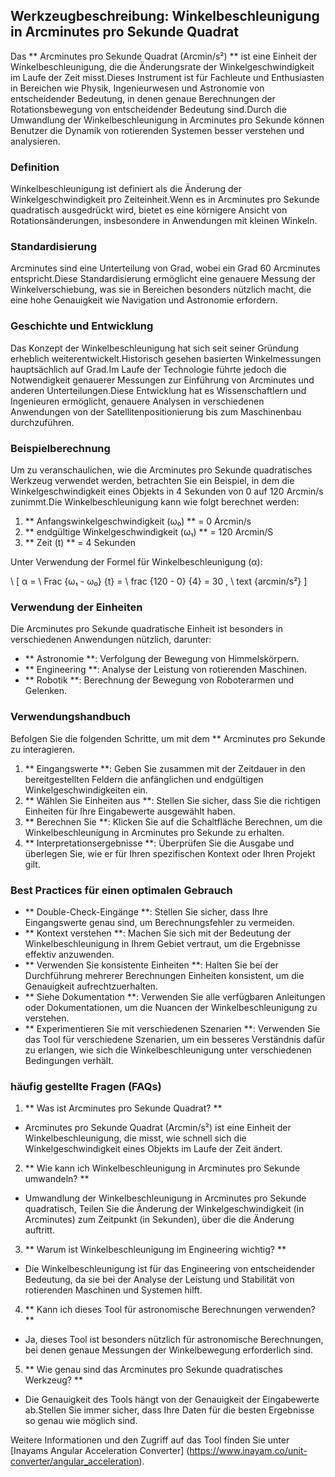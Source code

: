 ## Werkzeugbeschreibung: Winkelbeschleunigung in Arcminutes pro Sekunde Quadrat

Das ** Arcminutes pro Sekunde Quadrat (Arcmin/s²) ** ist eine Einheit der Winkelbeschleunigung, die die Änderungsrate der Winkelgeschwindigkeit im Laufe der Zeit misst.Dieses Instrument ist für Fachleute und Enthusiasten in Bereichen wie Physik, Ingenieurwesen und Astronomie von entscheidender Bedeutung, in denen genaue Berechnungen der Rotationsbewegung von entscheidender Bedeutung sind.Durch die Umwandlung der Winkelbeschleunigung in Arcminutes pro Sekunde können Benutzer die Dynamik von rotierenden Systemen besser verstehen und analysieren.

### Definition

Winkelbeschleunigung ist definiert als die Änderung der Winkelgeschwindigkeit pro Zeiteinheit.Wenn es in Arcminutes pro Sekunde quadratisch ausgedrückt wird, bietet es eine körnigere Ansicht von Rotationsänderungen, insbesondere in Anwendungen mit kleinen Winkeln.

### Standardisierung

Arcminutes sind eine Unterteilung von Grad, wobei ein Grad 60 Arcminutes entspricht.Diese Standardisierung ermöglicht eine genauere Messung der Winkelverschiebung, was sie in Bereichen besonders nützlich macht, die eine hohe Genauigkeit wie Navigation und Astronomie erfordern.

### Geschichte und Entwicklung

Das Konzept der Winkelbeschleunigung hat sich seit seiner Gründung erheblich weiterentwickelt.Historisch gesehen basierten Winkelmessungen hauptsächlich auf Grad.Im Laufe der Technologie führte jedoch die Notwendigkeit genauerer Messungen zur Einführung von Arcminutes und anderen Unterteilungen.Diese Entwicklung hat es Wissenschaftlern und Ingenieuren ermöglicht, genauere Analysen in verschiedenen Anwendungen von der Satellitenpositionierung bis zum Maschinenbau durchzuführen.

### Beispielberechnung

Um zu veranschaulichen, wie die Arcminutes pro Sekunde quadratisches Werkzeug verwendet werden, betrachten Sie ein Beispiel, in dem die Winkelgeschwindigkeit eines Objekts in 4 Sekunden von 0 auf 120 Arcmin/s zunimmt.Die Winkelbeschleunigung kann wie folgt berechnet werden:

1. ** Anfangswinkelgeschwindigkeit (ω₀) ** = 0 Arcmin/s
2. ** endgültige Winkelgeschwindigkeit (ω₁) ** = 120 Arcmin/S
3. ** Zeit (t) ** = 4 Sekunden

Unter Verwendung der Formel für Winkelbeschleunigung (α):

\ [
α = \ Frac {ω₁ - ω₀} {t} = \ frac {120 - 0} {4} = 30 \, \ text {arcmin/s²}
\]

### Verwendung der Einheiten

Die Arcminutes pro Sekunde quadratische Einheit ist besonders in verschiedenen Anwendungen nützlich, darunter:

- ** Astronomie **: Verfolgung der Bewegung von Himmelskörpern.
- ** Engineering **: Analyse der Leistung von rotierenden Maschinen.
- ** Robotik **: Berechnung der Bewegung von Roboterarmen und Gelenken.

### Verwendungshandbuch

Befolgen Sie die folgenden Schritte, um mit dem ** Arcminutes pro Sekunde zu interagieren.

1. ** Eingangswerte **: Geben Sie zusammen mit der Zeitdauer in den bereitgestellten Feldern die anfänglichen und endgültigen Winkelgeschwindigkeiten ein.
2. ** Wählen Sie Einheiten aus **: Stellen Sie sicher, dass Sie die richtigen Einheiten für Ihre Eingabewerte ausgewählt haben.
3. ** Berechnen Sie **: Klicken Sie auf die Schaltfläche Berechnen, um die Winkelbeschleunigung in Arcminutes pro Sekunde zu erhalten.
4. ** Interpretationsergebnisse **: Überprüfen Sie die Ausgabe und überlegen Sie, wie er für Ihren spezifischen Kontext oder Ihren Projekt gilt.

### Best Practices für einen optimalen Gebrauch

- ** Double-Check-Eingänge **: Stellen Sie sicher, dass Ihre Eingangswerte genau sind, um Berechnungsfehler zu vermeiden.
- ** Kontext verstehen **: Machen Sie sich mit der Bedeutung der Winkelbeschleunigung in Ihrem Gebiet vertraut, um die Ergebnisse effektiv anzuwenden.
- ** Verwenden Sie konsistente Einheiten **: Halten Sie bei der Durchführung mehrerer Berechnungen Einheiten konsistent, um die Genauigkeit aufrechtzuerhalten.
- ** Siehe Dokumentation **: Verwenden Sie alle verfügbaren Anleitungen oder Dokumentationen, um die Nuancen der Winkelbeschleunigung zu verstehen.
- ** Experimentieren Sie mit verschiedenen Szenarien **: Verwenden Sie das Tool für verschiedene Szenarien, um ein besseres Verständnis dafür zu erlangen, wie sich die Winkelbeschleunigung unter verschiedenen Bedingungen verhält.

### häufig gestellte Fragen (FAQs)

1. ** Was ist Arcminutes pro Sekunde Quadrat? **
- Arcminutes pro Sekunde Quadrat (Arcmin/s²) ist eine Einheit der Winkelbeschleunigung, die misst, wie schnell sich die Winkelgeschwindigkeit eines Objekts im Laufe der Zeit ändert.

2. ** Wie kann ich Winkelbeschleunigung in Arcminutes pro Sekunde umwandeln? **
- Umwandlung der Winkelbeschleunigung in Arcminutes pro Sekunde quadratisch, Teilen Sie die Änderung der Winkelgeschwindigkeit (in Arcminutes) zum Zeitpunkt (in Sekunden), über die die Änderung auftritt.

3. ** Warum ist Winkelbeschleunigung im Engineering wichtig? **
- Die Winkelbeschleunigung ist für das Engineering von entscheidender Bedeutung, da sie bei der Analyse der Leistung und Stabilität von rotierenden Maschinen und Systemen hilft.

4. ** Kann ich dieses Tool für astronomische Berechnungen verwenden? **
- Ja, dieses Tool ist besonders nützlich für astronomische Berechnungen, bei denen genaue Messungen der Winkelbewegung erforderlich sind.

5. ** Wie genau sind das Arcminutes pro Sekunde quadratisches Werkzeug? **
- Die Genauigkeit des Tools hängt von der Genauigkeit der Eingabewerte ab.Stellen Sie immer sicher, dass Ihre Daten für die besten Ergebnisse so genau wie möglich sind.

Weitere Informationen und den Zugriff auf das Tool finden Sie unter [Inayams Angular Acceleration Converter] (https://www.inayam.co/unit-converter/angular_acceleration).